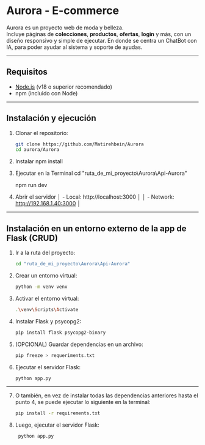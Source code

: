 #  Aurora - E-commerce

Aurora es un proyecto web de moda y belleza.  
Incluye páginas de **colecciones**, **productos**, **ofertas**, **login** y más, con un diseño responsivo y simple de ejecutar.
En donde se centra un ChatBot con IA, para poder ayudar al sistema y soporte de ayudas.

---

##  Requisitos

- [Node.js](https://nodejs.org/) (v18 o superior recomendado)
- npm (incluido con Node)

---

##  Instalación y ejecución

1. Clonar el repositorio:
   ```bash
   git clone https://github.com/Matirehbein/Aurora
   cd aurora/Aurora

2. Instalar
    npm install

3. Ejecutar en la Terminal
    cd "ruta_de_mi_proyecto\Aurora\Api-Aurora"

    npm run dev

4. Abrir el servidor 
   │    - Local:    http://localhost:3000      │
   │   - Network:  http://192.168.1.40:3000    │
                                              
    
---

## Instalación en un entorno externo de la app de Flask (CRUD)

1. Ir a la ruta del proyecto:
    ```bash
    cd "ruta_de_mi_proyecto\Aurora\Api-Aurora"

2. Crear un entorno virtual:
    ```bash
    python -m venv venv

3. Activar el entorno virtual:
    ```bash
    .\venv\Scripts\Activate

4. Instalar Flask y psycopg2:
    ```bash
    pip install flask psycopg2-binary

5. (OPCIONAL) Guardar dependencias en un archivo:
    ```bash
    pip freeze > requeriments.txt

6. Ejecutar el servidor Flask:
    ```bash
    python app.py

---

7. O también, en vez de instalar todas las dependencias anteriores hasta el punto 4, se puede ejecutar lo siguiente en la terminal:
   ```bash
   pip install -r requirements.txt
   
8. Luego, ejecutar el servidor Flask:
   ```bash
    python app.py
